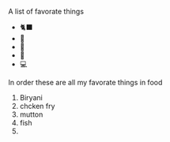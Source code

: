 A list of favorate things 
- 🐈‍⬛
- 🐶
- 🐘
- 📴
- 💻

In order these are all my favorate things in food
1. Biryani
2. chcken fry
3. mutton
4. fish
5. 
